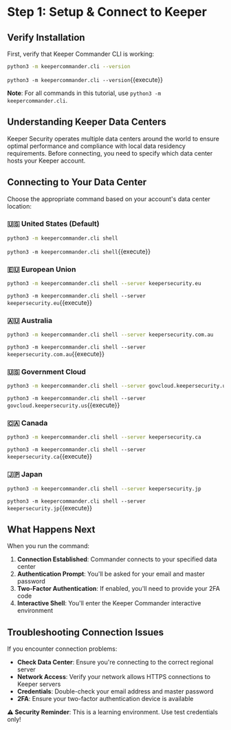 # Step 1: Setup & Connect to Keeper

## Verify Installation

First, verify that Keeper Commander CLI is working:

```bash
python3 -m keepercommander.cli --version
```
`python3 -m keepercommander.cli --version`{{execute}}

**Note**: For all commands in this tutorial, use `python3 -m keepercommander.cli`.

## Understanding Keeper Data Centers

Keeper Security operates multiple data centers around the world to ensure optimal performance and compliance with local data residency requirements. Before connecting, you need to specify which data center hosts your Keeper account.

## Connecting to Your Data Center

Choose the appropriate command based on your account's data center location:

### 🇺🇸 United States (Default)
```bash
python3 -m keepercommander.cli shell
```
`python3 -m keepercommander.cli shell`{{execute}}

### 🇪🇺 European Union
```bash
python3 -m keepercommander.cli shell --server keepersecurity.eu
```
`python3 -m keepercommander.cli shell --server keepersecurity.eu`{{execute}}

### 🇦🇺 Australia
```bash
python3 -m keepercommander.cli shell --server keepersecurity.com.au
```
`python3 -m keepercommander.cli shell --server keepersecurity.com.au`{{execute}}

### 🇺🇸 Government Cloud
```bash
python3 -m keepercommander.cli shell --server govcloud.keepersecurity.us
```
`python3 -m keepercommander.cli shell --server govcloud.keepersecurity.us`{{execute}}

### 🇨🇦 Canada
```bash
python3 -m keepercommander.cli shell --server keepersecurity.ca
```
`python3 -m keepercommander.cli shell --server keepersecurity.ca`{{execute}}

### 🇯🇵 Japan
```bash
python3 -m keepercommander.cli shell --server keepersecurity.jp
```
`python3 -m keepercommander.cli shell --server keepersecurity.jp`{{execute}}

## What Happens Next

When you run the command:

1. **Connection Established**: Commander connects to your specified data center
2. **Authentication Prompt**: You'll be asked for your email and master password
3. **Two-Factor Authentication**: If enabled, you'll need to provide your 2FA code
4. **Interactive Shell**: You'll enter the Keeper Commander interactive environment

## Troubleshooting Connection Issues

If you encounter connection problems:

- **Check Data Center**: Ensure you're connecting to the correct regional server
- **Network Access**: Verify your network allows HTTPS connections to Keeper servers
- **Credentials**: Double-check your email address and master password
- **2FA**: Ensure your two-factor authentication device is available

**⚠️ Security Reminder**: This is a learning environment. Use test credentials only!
